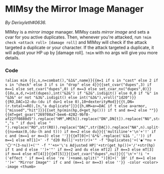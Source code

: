 # MIMsy the Mirror Image Manager
*By Derixyleth#0636.*

MIMsy is a *mirror image* manager. MIMsy casts *mirror image* and sets a cvar for you active duplicates. Then, whenever you're attacked, run `!mim check <attack roll> [damage roll]` and MIMsy will check if the attack targeted a duplicate or your character. If the attack targeted a duplicate, it will adjust your HP up by [damage roll]. `!mim` with no args will give you more details.


### Code
```
!alias mim {{c,s,n=combat(),"&1&",name}}{{m=1 if s in "cast" else 2 if s in "check" else 3 if s in "drop" else 4}}{{set_cvar("dupes",3) if m==1 else set_cvar("dupes",0) if m==3 else set_cvar_nx("dupes",0)}}{{du,a,d,r=int(dupes),int("&2&") if "&2&".isdigit() else 0,0 if "&" in "&3&" or not "&3&".isdigit() else int("&3&"),vroll("1d20")}}{{RO,DAC=12-du-(du if du>1 else 0),10+dexterityMod}}{{t,DN=(r.total>=RO),[n,"a duplicate"]}}{{h,HM=a>=DAC if t else a>armor,["missed","hit"]}}{{set_hp(min(hp,d+get_hp())) if t and m==2 else ""}}{{mT=get_gvar("269708a7-bee6-4282-9bf8-af22ff0880d5").replace("HM",HM[h]).replace("DN",DN[t]).replace("NU",str(du)).replace("S ","s " if du>1 else " ").replace("RO",str(RO)).replace("DAC",str(DAC)).replace("NA",n).split("~")}}{{nu=max(0,(du-(h and t))) if m==2 else du}}{{'multiline'+'\n'+'!' if c and (m==1 or m==3) else ''}}{{mT[0]+('&*&'.replace('&1& ','')) if m==1 else mT[1]+' -f "d20 Roll|'+str(r)+'" -f "Duplicates|'+('◉'*nu + '〇'*(3-nu))+('" -f "'+n+'\'s Adjusted HP|'+str(get_hp())+'/'+str(hp) if t and d else '')+'"' if m==2 and du else mT[2] if m==3 else mT[3] if m==4 else mT[4]}}{{mT[5]}}{{set_cvar("dupes",nu)}}{{'\n'+'!i '+('effect ' if m==1 else 're ')+name.split(" ")[0]+(' 10' if m==1 else '')+' "Mirror Image"' if c and (m==1 or m==3) else ''}} -color <color> -image <thumb>
```
